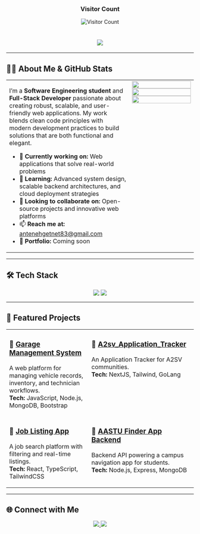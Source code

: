 <div align="center"> 
  <h3>Visitor Count </h3>
  <img src="https://profile-counter.deno.dev/:anteneh83:/count.svg" alt="Visitor Count" />
</div>

<!--<div align="center">
  <img src="https://komarev.com/ghpvc/?username=anteneh83&style=for-the-badge" alt="Profile Views Badge"/>
</div>
<br>
-->

<h1 align="center">
  <img src="https://readme-typing-svg.herokuapp.com/?font=Inter&size=40&center=true&vCenter=true&width=850&height=70&color=4C9AFF&duration=4000&lines=Hello+World!+🌍;+I'm+Anteneh+Getnet!;Full+Stack+Developer+%7C+Software+Engineer;Clean+Code+Advocate+%7C+Tech+Explorer" />
</h1>

---

## 👨‍💻 About Me & GitHub Stats

<div align="center">
<table>
<tr>
<td width="450" valign="top">

I’m a **Software Engineering student** and **Full-Stack Developer** passionate about creating robust, scalable, and user-friendly web applications. My work blends clean code principles with modern development practices to build solutions that are both functional and elegant.

- 🔭 **Currently working on:** Web applications that solve real-world problems  
- 🌱 **Learning:** Advanced system design, scalable backend architectures, and cloud deployment strategies  
- 🤝 **Looking to collaborate on:** Open-source projects and innovative web platforms  
- 📫 **Reach me at:** [antenehgetnet83@gmail.com](mailto:antenehgetnet83@gmail.com)  
- 💼 **Portfolio:** Coming soon

</td>

<td width="450" valign="top">

<div align="center">
  <img width="100%" src="https://github-readme-stats.vercel.app/api?username=anteneh83&theme=transparent&count_private=true&show_icons=true&rank_icon=github&locale=en" />
  <img width="100%" src="https://github-readme-streak-stats.herokuapp.com/?user=anteneh83&theme=transparent&count_private=true&border_radius=10" />
  <img width="100%" src="https://github-readme-stats.vercel.app/api/top-langs?username=anteneh83&theme=transparent&layout=donut&hide=css&langs_count=8&border_radius=10&show_icons=true&locale=en" />
</div>

</td>
</tr>
</table>
</div>

---

## 🛠 Tech Stack

<p align="center">
  <img src="https://skillicons.dev/icons?i=react,nextjs,ts,js,nodejs,express,mongodb,java,python,php" />
  <img src="https://skillicons.dev/icons?i=html,css,tailwind,git,postman,figma,redux" />
</p>

---

## 🚀 Featured Projects

<div align="center">
<table>
<tr>

<td width="300" valign="top">

### 📌 [Garage Management System](https://github.com/anteneh83/Garage_Managment_System)  
A web platform for managing vehicle records, inventory, and technician workflows.  
**Tech:** JavaScript, Node.js, MongoDB, Bootstrap

</td>
<td width="300" valign="top">

### 📌 [A2sv_Application_Tracker](https://github.com/anteneh83/A2sv_Application_Tracker)  
An Application Tracker for A2SV communities.  
**Tech:** NextJS, Tailwind, GoLang

</td>

</tr>

<tr>

<td width="300" valign="top">

### 📌 [Job Listing App](https://github.com/anteneh83/job-listing-app)  
A job search platform with filtering and real-time listings.  
**Tech:** React, TypeScript, TailwindCSS

</td>

<td width="300" valign="top">

### 📌 [AASTU Finder App Backend](https://github.com/anteneh83/AASTU_Finder_App_Backend)  
Backend API powering a campus navigation app for students.  
**Tech:** Node.js, Express, MongoDB

</td>
</tr>
</table>
</div>

---

## 🌐 Connect with Me
<p align="center">
  <a href="mailto:antenehgetnet83@gmail.com">
    <img src="https://img.shields.io/badge/Email-333333?style=for-the-badge&logo=gmail&logoColor=red" />
  </a>
  <a href="https://linkedin.com/in/antig74">
    <img src="https://img.shields.io/badge/LinkedIn-0077B5?style=for-the-badge&logo=linkedin&logoColor=white" />
  </a>
</p>
